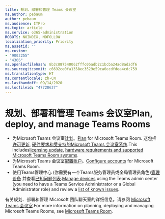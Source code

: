```yaml
---
title: 规划、部署和管理 Teams 会议室
ms.author: pebaum
author: pebaum
ms.audience: ITPro
ms.topic: article
ms.service: o365-administration
ROBOTS: NOINDEX, NOFOLLOW
localization_priority: Priority
ms.assetid: ''
ms.custom:
- "9002255"
- "4366"
ms.openlocfilehash: 8b3c887540062fffc0badb2c1bcba24ad8ad2df6
ms.sourcegitcommit: c6692ce0fa1358ec3529e59ca0ecdfdea4cdc759
ms.translationtype: HT
ms.contentlocale: zh-CN
ms.lasthandoff: 09/14/2020
ms.locfileid: "47728637"
---
```

# <a name="plan-deploy-and-manage-teams-rooms"></a><span data-ttu-id="6257f-102">规划、部署和管理 Teams 会议室</span><span class="sxs-lookup"><span data-stu-id="6257f-102">Plan, deploy, and manage Teams Rooms</span></span>

- <span data-ttu-id="6257f-103">为Microsoft Teams 会议室[计划](https://docs.microsoft.com/microsoftteams/rooms/rooms-plan)。</span><span class="sxs-lookup"><span data-stu-id="6257f-103">[Plan](https://docs.microsoft.com/microsoftteams/rooms/rooms-plan)  for Microsoft Teams Room.</span></span> <span data-ttu-id="6257f-104">这包括[许可更新](https://docs.microsoft.com/microsoftteams/rooms/rooms-licensing), [硬件要求和受支持的Microsoft Teams 会议室系统](https://docs.microsoft.com/microsoftteams/rooms/requirements#hardware-requirements).</span><span class="sxs-lookup"><span data-stu-id="6257f-104">This includes[licensing update](https://docs.microsoft.com/microsoftteams/rooms/rooms-licensing), [hardware requirements and supported Microsoft Teams Room systems](https://docs.microsoft.com/microsoftteams/rooms/requirements#hardware-requirements).</span></span>
- <span data-ttu-id="6257f-105">为Microsoft Teams 会议室[配置账户](https://docs.microsoft.com/microsoftteams/rooms/rooms-configure-accounts)。</span><span class="sxs-lookup"><span data-stu-id="6257f-105">[Configure accounts](https://docs.microsoft.com/microsoftteams/rooms/rooms-configure-accounts)  for Microsoft Teams Room.</span></span>
- <span data-ttu-id="6257f-106">使用Teams管理中心 (你需要有一个Teams服务管理员或全局管理员角色)[管理设备](https://docs.microsoft.com/microsoftteams/rooms/rooms-manage)  并查看[已知问题列表](https://docs.microsoft.com/microsoftteams/rooms/known-issues).</span><span class="sxs-lookup"><span data-stu-id="6257f-106">[Manage devices](https://docs.microsoft.com/microsoftteams/rooms/rooms-manage)  using the Teams admin center (you need to have a Teams Service Administrator or a Global Administrator role) and review a [list of known issues](https://docs.microsoft.com/microsoftteams/rooms/known-issues).</span></span>

<span data-ttu-id="6257f-107">有关规划、部署和管理 Microsoft 团队聊天室的详细信息，请参阅 [Microsoft Teams 会议室](https://docs.microsoft.com/microsoftteams/rooms/).</span><span class="sxs-lookup"><span data-stu-id="6257f-107">For more information on planning, deploying and managing Microsoft Teams Rooms, see [Microsoft Teams Room](https://docs.microsoft.com/microsoftteams/rooms/).</span></span>
